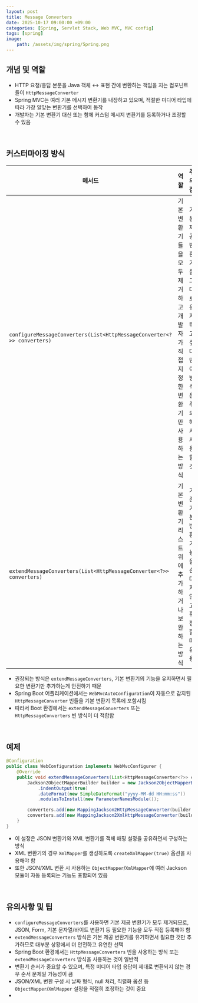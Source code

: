 ```yaml
---
layout: post
title: Message Converters
date: 2025-10-17 09:00:00 +09:00
categories: [Spring, Servlet Stack, Web MVC, MVC config]
tags: [spring]
image:
    path: /assets/img/spring/Spring.png
---
```


## 개념 및 역할

- HTTP 요청/응답 본문을 Java 객체 ↔️ 표현 간에 변환하는 책임을 지는 컴포넌트들이 `HttpMessageConverter`
- Spring MVC는 여러 기본 메시지 변환기를 내장하고 있으며, 적절한 미디어 타입에 따라 가장 알맞는 변환기를 선택하여 동작
- 개발자는 기본 변환기 대신 또는 함께 커스텀 메시지 변환기를 등록하거나 조정할 수 있음

<br>

## 커스터마이징 방식

| 메서드 | 역할 | 주의점 |
|-|-|-|
| `configureMessageConverters(List<HttpMessageConverter<?>> converters)` | 기본 변환기들을 모두 제거하고 개발자가 직접 지정한 변환기만 사용하는 방식 | 기본 제공 변환기를 그대로 유지하고 싶다면 이 방식은 주의해서 사용할 것 |
| `extendMessageConverters(List<HttpMessageConverter<?>> converters)` | 기본 변환기 리스트 위에 추가하거나 보완하는 방식 | 기존 기본 변환 기능을 손대지 않고 확장할 때 유용 |

- 권장되는 방식은 `extendMessageConverters`, 기본 변환기의 기능을 유지하면서 필요한 변환기만 추가하는게 안전하기 때문
- Spring Boot 어플리케이션에서는 `WebMvcAutoConfiguration`이 자동으로 감지된 `HttpMessageConverter` 빈들을 기본 변환기 목록에 포함시킴
- 따라서 Boot 환경에서는 `extendMessageConverters` 또는 `HttpMessageConverters` 빈 방식이 더 적합함

<br>

## 예제

```java
@Configuration
public class WebConfiguration implements WebMvcConfigurer {
    @Override
    public void extendMessageConverters(List<HttpMessageConverter<?>> converters) {
        Jackson2ObjectMapperBuilder builder = new Jackson2ObjectMapperBuilder()
            .indentOutput(true)
            .dateFormat(new SimpleDateFormat("yyyy-MM-dd HH:mm:ss"))
            .modulesToInstall(new ParameterNamesModule());

        converters.add(new MappingJackson2HttpMessageConverter(builder.build()));
        converters.add(new MappingJackson2XmlHttpMessageConverter(builder.createXmlMapper(true).build()));
    }
}
```

- 이 설정은 JSON 변환기와 XML 변환기를 객체 매핑 설정을 공유하면서 구성하는 방식
- XML 변환기의 경우 `XmlMapper`를 생성하도록 `createXmlMapper(true)` 옵션을 사용해야 함
- 또한 JSON/XML 변환 시 사용하는 `ObjectMapper`/`XmlMapper`에 여러 Jackson 모듈이 자동 등록되는 기능도 포함되어 있음

<br>

## 유의사항 및 팁

- `configureMessageConverters`를 사용하면 기본 제공 변환기가 모두 제거되므로, JSON, Form, 기본 문자열/바이트 변환기 등 필요한 기능을 모두 직접 등록해야 함
- `extendMessageConverters` 방식은 기본 제공 변환기를 유기하면서 필요한 것만 추가하므로 대부분 상황에서 더 안전하고 유연한 선택
- Spring Boot 환경에서는 `HttpMessageConverters` 빈을 사용하는 방식 또는 `extendMessageConverters` 방식을 사용하는 것이 일반적
- 변환기 순서가 중요할 수 있으며, 특정 미디어 타입 응답이 제대로 변환되지 않는 경우 순서 문제일 가능성이 큼
- JSON/XML 변환 구성 시 날짜 형식, null 처리, 직렬화 옵션 등 `ObjectMapper`/`XmlMapper` 설정을 적절히 조정하는 것이 중요
- 